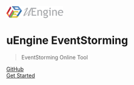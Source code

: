 <!-- _coverpage.md -->

<img src="logo_bright.png" width="150px">

# uEngine EventStorming

> EventStorming Online Tool

[GitHub](https://github.com/TheOpenCloudEngine/EventStorming)   
[Get Started](getting-started.md)

